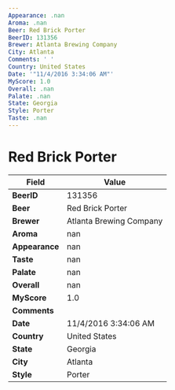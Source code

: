 ```yaml
---
Appearance: .nan
Aroma: .nan
Beer: Red Brick Porter
BeerID: 131356
Brewer: Atlanta Brewing Company
City: Atlanta
Comments: ' '
Country: United States
Date: '"11/4/2016 3:34:06 AM"'
MyScore: 1.0
Overall: .nan
Palate: .nan
State: Georgia
Style: Porter
Taste: .nan
---
```


# Red Brick Porter

| Field         | Value |
|---------------|-------|
| **BeerID** | 131356 |
| **Beer** | Red Brick Porter |
| **Brewer** | Atlanta Brewing Company |
| **Aroma** | nan |
| **Appearance** | nan |
| **Taste** | nan |
| **Palate** | nan |
| **Overall** | nan |
| **MyScore** | 1.0 |
| **Comments** |   |
| **Date** | 11/4/2016 3:34:06 AM |
| **Country** | United States |
| **State** | Georgia |
| **City** | Atlanta |
| **Style** | Porter |
